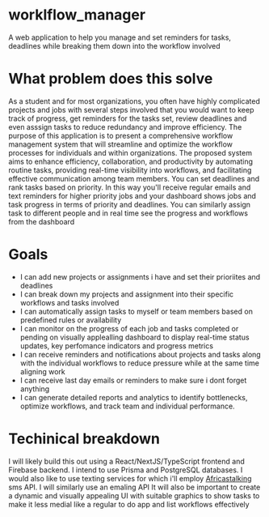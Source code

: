 # worklflow_manager
A web application to help you manage and set reminders for tasks, deadlines while breaking them down into the workflow involved

# What problem does this solve
As a student and for most organizations, you often have highly complicated projects and jobs with several steps involved that you would want to keep track of progress, get reminders for the tasks set, review deadlines and even asssign tasks to reduce redundancy and improve efficiency. 
The purpose of this application is to present a comprehensive workflow management system that will streamline and optimize the workflow processes for individuals and within organizations. The proposed system aims to enhance efficiency, collaboration, and productivity by automating routine tasks, providing real-time visibility into workflows, and facilitating effective communication among team members.
You can set deadlines and rank tasks based on priority. In this way you'll receive regular emails and text reminders for higher priority jobs and your dashboard shows jobs and task progress in terms of priority and deadlines.
You can similarly assign task to different people and in real time see the progress and workflows from the dashboard

# Goals
- I can add new projects or assignments i have and set their prioriites and deadlines
- I can break down my projects and assignment into their specific workflows and tasks involved
- I can automatically assign tasks to myself or team members based on predefined rules or availability
- I can monitor on the progress of each job and tasks completed or pending on visually applealling dashboard to display real-time status updates, key perfomance indicators and progress metrics
- I can receive reminders and notifications about projects and tasks along with the individual workflows to reduce pressure while at the same time aligning work
- I can receive last day emails or reminders to make sure i dont forget anything
- I can generate detailed reports and analytics to identify bottlenecks, optimize workflows, and track team and individual performance.


# Techinical breakdown
I will likely build this out using a React/NextJS/TypeScript frontend and Firebase backend. I intend to use Prisma and PostgreSQL databases.
I would also like to use texting services for which i'll employ [Africastalking](https://africastalking.com) sms API. 
I will similarly use an emaling API
It will also be important to create a dynamic and visually appealing UI with suitable graphics to show tasks to make it less medial like a regular to do app and list workflows effectively

